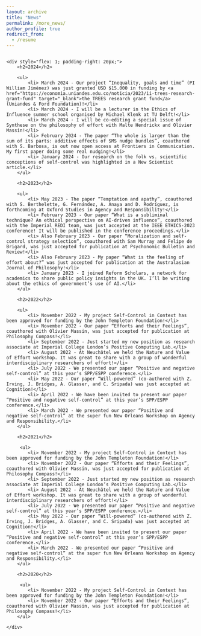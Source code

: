 ```yaml
---
layout: archive
title: "News"
permalink: /more_news/
author_profile: true
redirect_from:
  - /resume
---
```

<div style="display: flex; flex-wrap: wrap;">

    <div style="flex: 1; padding-right: 20px;">
        <h2>2024</h2>
        
        <ul>
            <li> March 2024 - Our project “Inequality, goals and time” (PI William Jiménez) was just granted USD $15.000 in funding by <a href="https://economia.uniandes.edu.co/noticia/2023/ii-trees-research-grant-fund" target="_blank">the TREES research grant fund</a> (Uniandes & Ford Foundation)!</li>
            <li> March 2024 - I will be a lecturer in the Ethics of Influence summer school organised by Michael Klenk at TU Delft!</li>
            <li> March 2024 - I will be co-editing a special issue of Synthese on the philosophy of effort with Malte Hendrickx and Olivier Massin!</li>
            <li> February 2024 - The paper “The whole is larger than the sum of its parts: additive effects of SMS nudge bundles”, coauthored with S. Barbosa, is out now open access at Frontiers in Communication. My first paper doing some real nudging!</li>
            <li> January 2024 - Our research on the folk vs. scientific conceptions of self-control was highlighted in a New Scientist article.</li>
        </ul>
        
        <h2>2023</h2>
        
        <ul>
            <li> May 2023 - The paper “Temptation and apathy”, coauthored with S. Berthelette, G. Fernández, A. Anaya and D. Rodríguez, is forthcoming at Oxford Studies in Agency and Responsibility!</li>
            <li> February 2023 - Our paper “What is a subliminal technique? An ethical perspective on AI-driven influence”, coauthored with the Imperial REDI team, was just accepted at the IEEE ETHICS-2023 conference! It will be published in the conference proceedings.</li>
            <li> Also February 2023 - Our paper “Moralization and self-control strategy selection“, coauthored with Sam Murray and Felipe de Brigard, was just accepted for publication at Psychonomic Bulletin and Review!</li>
            <li> Also February 2023 - My paper “What is the feeling of effort about?” was just accepted for publication at the Australasian Journal of Philosophy!</li>
            <li> January 2023 - I joined Reform Scholars, a network for academics to share public policy insights in the UK. I’ll be writing about the ethics of government’s use of AI.</li>
        </ul>
        
        <h2>2022</h2>
        
        <ul>
            <li> November 2022 - My project Self-Control in Context has been approved for funding by the John Templeton Foundation!</li>
            <li> November 2022 - Our paper “Efforts and their Feelings”, coauthored with Olivier Massin, was just accepted for publication at Philosophy Compass!</li>
            <li> September 2022 - Just started my new position as research associate at Imperial College London’s Positive Computing Lab.</li>
            <li> August 2022 - At Neuchâtel we held the Nature and Value of Effort workshop. It was great to share with a group of wonderful interdisciplinary researchers of effort!</li>
            <li> July 2022 - We presented our paper “Positive and negative self-control” at this year’s SPP/ESPP conference.</li>
            <li> May 2022 - Our paper “Will-powered” (co-authored with Z. Irving, J. Bridges, A. Glasser, and C. Sripada) was just accepted at Cognition!</li>
            <li> April 2022 - We have been invited to present our paper “Positive and negative self-control” at this year’s SPP/ESPP conference.</li>
            <li> March 2022 - We presented our paper “Positive and negative self-control” at the super fun New Orleans Workshop on Agency and Responsibility.</li>
        </ul>
        
        <h2>2021</h2>
        
         <ul>
            <li> November 2022 - My project Self-Control in Context has been approved for funding by the John Templeton Foundation!</li>
            <li> November 2022 - Our paper “Efforts and their Feelings”, coauthored with Olivier Massin, was just accepted for publication at Philosophy Compass!</li>
            <li> September 2022 - Just started my new position as research associate at Imperial College London’s Positive Computing Lab.</li>
            <li> August 2022 - At Neuchâtel we held the Nature and Value of Effort workshop. It was great to share with a group of wonderful interdisciplinary researchers of effort!</li>
            <li> July 2022 - We presented our paper “Positive and negative self-control” at this year’s SPP/ESPP conference.</li>
            <li> May 2022 - Our paper “Will-powered” (co-authored with Z. Irving, J. Bridges, A. Glasser, and C. Sripada) was just accepted at Cognition!</li>
            <li> April 2022 - We have been invited to present our paper “Positive and negative self-control” at this year’s SPP/ESPP conference.</li>
            <li> March 2022 - We presented our paper “Positive and negative self-control” at the super fun New Orleans Workshop on Agency and Responsibility.</li>
        </ul>

        <h2>2020</h2>
        
         <ul>
            <li> November 2022 - My project Self-Control in Context has been approved for funding by the John Templeton Foundation!</li>
            <li> November 2022 - Our paper “Efforts and their Feelings”, coauthored with Olivier Massin, was just accepted for publication at Philosophy Compass!</li>
        </ul>

    </div>
</div>